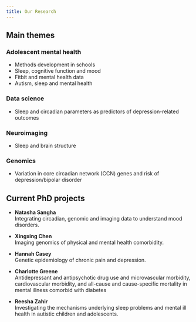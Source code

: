 ```yaml
---
title: Our Research
---
```


<div class="row row-cols-1 row-cols-md-2">
<div class="col">

## Main themes

### Adolescent mental health
- Methods development in schools
- Sleep, cognitive function and mood
- Fitbit and mental health data 
- Autism, sleep and mental health

### Data science
- Sleep and circadian parameters as predictors of depression-related outcomes

### Neuroimaging
- Sleep and brain structure

### Genomics
- Variation in core circadian network (CCN) genes and risk of depression/bipolar disorder

</div>

<div class="col">

## Current PhD projects  

- **Natasha Sangha**  
Integrating circadian, genomic and imaging data to understand mood disorders.

- **Xingxing Chen**  
Imaging genomics of physical and mental health comorbidity.

- **Hannah Casey**  
Genetic epidemiology of chronic pain and depression.

- **Charlotte Greene**  
Antidepressant and antipsychotic drug use and microvascular morbidity, cardiovascular morbidity, and all-cause and cause-specific mortality in mental illness comorbid with diabetes

- **Reesha Zahir**  
Investigating the mechanisms underlying sleep problems and mental ill health in autistic children and adolescents.

</div>
</div>
